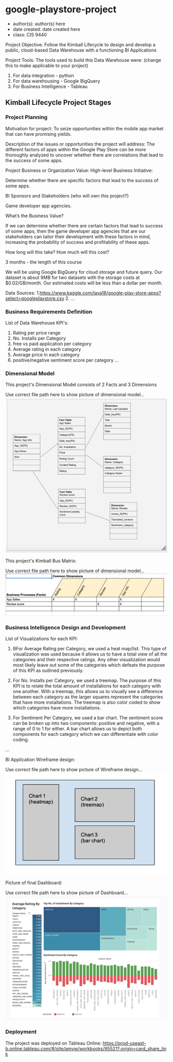 # google-playstore-project
- author(s): author(s) here
- date created: date created here
- class: CIS 9440

Project Objective: Follow the Kimball Lifecycle to design and develop a public, cloud-based Data Warehouse with a functioning BI Applications

Project Tools:
The tools used to build this Data Warehouse were: (change this to make applicable to your project)
1. For data integration - python
2. For data warehousing - Google BigQuery
3. For Business Intelligence - Tableau

## Kimball Lifecycle Project Stages

### Project Planning

Motivation for project:
To seize opportunities within the mobile app market that can have promising yields.

Description of the issues or opportunities the project will address:
The different factors of apps within the Google Play Store can be more thoroughly analyzed to uncover whether there are correlations that lead to the success of some apps.

Project Business or Organization Value:
High-level Business Initiative:

Determine whether there are specific factors that lead to the success of some apps.

BI Sponsors and Stakeholders (who will own this project?)

Game developer app agencies. 

What’s the Business Value?

If we can determine whether there are certain factors that lead to success of some apps, then the game developer app agencies that are our stakeholders can tailor their development with these factors in mind, increasing the probability of success and profitability of these apps. 

How long will this take? How much will this cost?

3 months - the length of this course

We will be using Google BigQuery for cloud storage and future query. Our dataset is about 9MB for two datasets with the storage costs at $0.02/GB/month. Our estimated costs will be less than a dollar per month. 


Data Sources:
1.https://www.kaggle.com/lava18/google-play-store-apps?select=googleplaystore.csv 
2.
...

### Business Requirements Definition

List of Data Warehouse KPI's:
1. Rating per price range
2. No. Installs per Category
3. free vs paid application per category
4. Average rating in each category
5. Average price in each category
6. positive/negative sentiment score per category 
...

### Dimensional Model

This project's Dimensional Model consists of 2 Facts and 3 Dimensions

Use correct file path here to show picture of dimensional model...
![Alt text](IMG/Dimensional_Model.png)

This project's Kimball Bus Matrix:

Use correct file path here to show picture of dimensional model...
![Alt text](IMG/Kimball_Bus_Matrix.png)

### Business Intelligence Design and Development

List of Visualizations for each KPI:
1. BFor Average Rating per Category, we used a heat map/list. This type of visualization was used because it allows us to have a total view of all the categories and their respective ratings. Any other visualization would most likely leave out some of the categories which defeats the purpose of this KPI as outlined previously.

2. For No. Installs per Category, we used a treemap. The purpose of this KPI is to relate the total amount of installations for each category with one another. With a treemap, this allows us to visually see a difference between each category as the larger squares represent the categories that have more installations. The treemap is also color coded to show which categories have more installations.

3. For Sentiment Per Category, we used a bar chart. The sentiment score can be broken up into two components: positive and negative, with a range of 0 to 1 for either. A bar chart allows us to depict both components for each category which we can differentiate with color coding. 


...

BI Application Wireframe design:

Use correct file path here to show picture of Wireframe design...
![Alt text](IMG/Dashboard_Wireframe.png)

Picture of final Dashboard:

Use correct file path here to show picture of Dashboard...
![Alt text](IMG/Final_Dashboard.png)

### Deployment

The project was deployed on Tableau Online: https://prod-useast-b.online.tableau.com/#/site/amyw/workbooks/95521?:origin=card_share_link
